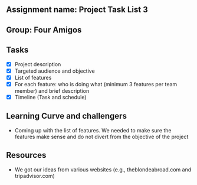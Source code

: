 ## Assignment name: Project Task List 3
## Group: Four Amigos

## Tasks
- [x] Project description
- [x] Targeted audience and objective
- [x] List of features 
- [x] For each feature: who is doing what (minimum 3 features per team member) and brief description  
- [x] Timeline (Task and schedule) 

## Learning Curve and challengers
- Coming up with the list of features. We needed to make sure the features make sense and do not divert from the objective of the project

## Resources
- We got our ideas from various websites (e.g., theblondeabroad.com and tripadvisor.com)
